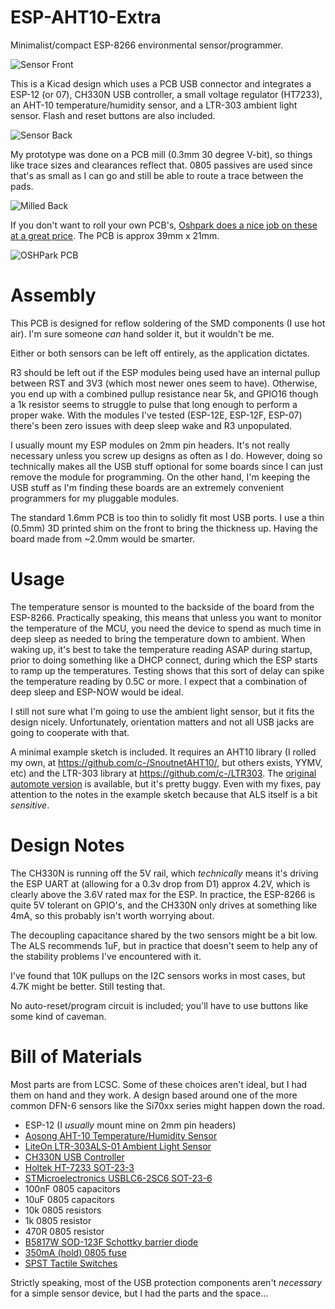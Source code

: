 # ESP-AHT10-Extra

Minimalist/compact ESP-8266 environmental sensor/programmer.

![Sensor Front](https://github.com/c-/ESP-AHT10-Extra/blob/master/Images/front_1.5.jpg)

This is a Kicad design which uses a PCB USB connector and integrates a
ESP-12 (or 07), CH330N USB controller, a small voltage regulator
(HT7233), an AHT-10 temperature/humidity sensor, and a LTR-303
ambient light sensor. Flash and reset buttons are also included.

![Sensor Back](https://github.com/c-/ESP-AHT10-Extra/blob/master/Images/back_1.5.jpg)

My prototype was done on a PCB mill (0.3mm 30 degree V-bit), so things
like trace sizes and clearances reflect that. 0805 passives are used since
that's as small as I can go and still be able to route a trace between
the pads.

![Milled Back](https://github.com/c-/ESP-AHT10-Extra/blob/master/Images/back.jpg)

If you don't want to roll your own PCB's, [Oshpark does a nice job on these
at a great price](https://oshpark.com/shared_projects/1bZT7I2E). The PCB is
approx 39mm x 21mm.

![OSHPark PCB](https://github.com/c-/ESP-AHT10-Extra/blob/master/Images/boards_1.5.jpg)

# Assembly

This PCB is designed for reflow soldering of the SMD components (I use
hot air). I'm sure someone *can* hand solder it, but it wouldn't be me.

Either or both sensors can be left off entirely, as the application
dictates.

R3 should be left out if the ESP modules being used have an
internal pullup between RST and 3V3 (which most newer ones seem to
have). Otherwise, you end up with a combined pullup resistance near 5k,
and GPIO16 though a 1k resistor seems to struggle to pulse that long
enough to perform a proper wake. With the modules I've tested (ESP-12E,
ESP-12F, ESP-07) there's been zero issues with deep sleep wake and R3
unpopulated.

I usually mount my ESP modules on 2mm pin headers. It's not really
necessary unless you screw up designs as often as I do. However, doing so
technically makes all the USB stuff optional for some boards since I can
just remove the module for programming. On the other hand, I'm keeping the
USB stuff as I'm finding these boards are an extremely convenient programmers
for my pluggable modules.

The standard 1.6mm PCB is too thin to solidly fit most USB ports. I use
a thin (0.5mm) 3D printed shim on the front to bring the thickness up.
Having the board made from ~2.0mm would be smarter.

# Usage

The temperature sensor is mounted to the backside of the board from the
ESP-8266. Practically speaking, this means that unless you want to monitor
the temperature of the MCU, you need the device to spend as much time in
deep sleep as needed to bring the temperature down to ambient. When waking
up, it's best to take the temperature reading ASAP during startup,
prior to doing something like a DHCP connect, during which the
ESP starts to ramp up the temperatures. Testing shows that this sort of
delay can spike the temperature reading by 0.5C or more. I expect that
a combination of deep sleep and ESP-NOW would be ideal.

I still not sure what I'm going to use the ambient light sensor,
but it fits the design nicely. Unfortunately, orientation matters and not
all USB jacks are going to cooperate with that.

A minimal example sketch is included. It requires an AHT10 library (I
rolled my own, at https://github.com/c-/SnoutnetAHT10/, but others exists,
YYMV, etc) and the LTR-303 library at https://github.com/c-/LTR303.
The [original automote version](https://github.com/automote/LTR303) is
available, but it's pretty buggy. Even with my fixes,
pay attention to the notes in the example sketch because that ALS itself is
a bit *sensitive*.

# Design Notes

The CH330N is running off the 5V rail, which *technically* means it's
driving the ESP UART at (allowing for a 0.3v drop from D1) approx 4.2V,
which is clearly above the 3.6V rated max for the ESP. In practice, the
ESP-8266 is quite 5V tolerant on GPIO's, and the CH330N only drives at
something like 4mA, so this probably isn't worth worrying about.

The decoupling capacitance shared by the two sensors might be a bit low.
The ALS recommends 1uF, but in practice that doesn't seem to help any
of the stability problems I've encountered with it.

I've found that 10K pullups on the I2C sensors works in most cases, but
4.7K might be better. Still testing that.

No auto-reset/program circuit is included; you'll have to use buttons like
some kind of caveman.

# Bill of Materials

Most parts are from LCSC. Some of these choices aren't ideal, but I had
them on hand and they work.  A design based around one of the more common
DFN-6 sensors like the Si70xx series might happen down the road.

* ESP-12 (I *usually* mount mine on 2mm pin headers)
* [Aosong AHT-10 Temperature/Humidity Sensor](https://lcsc.com/product-detail/Temperature-Humidity-Sensors_Aosong-Guangzhou-Elec-AHT10_C368909.html)
* [LiteOn LTR-303ALS-01 Ambient Light Sensor](https://lcsc.com/product-detail/Ambient-Light-Sensors_Lite-On-LTR-303ALS-01_C364577.html)
* [CH330N USB Controller](https://lcsc.com/product-detail/USB-ICs_Jiangsu-Qin-Heng-CH330N_C108996.html)
* [Holtek HT-7233 SOT-23-3](https://lcsc.com/product-detail/Low-Dropout-Regulators-LDO_Holtek-Semicon-HT7233_C47970.html)
* [STMicroelectronics USBLC6-2SC6 SOT-23-6](https://lcsc.com/product-detail/Diodes-ESD_STMicroelectronics_USBLC6-2SC6_USBLC6-2SC6_C7519.html)
* 100nF 0805 capacitors
* 10uF 0805 capacitors
* 10k 0805 resistors
* 1k 0805 resistor
* 470R 0805 resistor
* [B5817W SOD-123F Schottky barrier diode](https://lcsc.com/product-detail/Schottky-Barrier-Diodes-SBD_Shikues-B5817WL_C122853.html)
* [350mA (hold) 0805 fuse](https://lcsc.com/product-detail/PTC-Resettable-Fuses_BOURNS-MF-PSMF035X-2_C116172.html)
* [SPST Tactile Switches](https://lcsc.com/product-detail/Tactile-Switches_HYP-Hongyuan-Precision-1TS002A-2300-5000_C318817.html)

Strictly speaking, most of the USB protection components aren't
*necessary* for a simple sensor device, but I had the parts and the
space...
